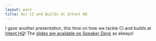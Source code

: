 ```yaml
---
layout: post
title: Our CI and Builds at Intent HQ
---
```


I gave another presentation, this time on how we tackle CI and builds at [Intent HQ](https://www.intenthq.com/)! The [slides are available on Speaker Deck](https://speakerdeck.com/nathankleyn/distributed-id-generation) as always!

<script async class="speakerdeck-embed" data-id="45f6db5eee1543088e22427d48de08ca" data-ratio="1.77777777777778" src="//speakerdeck.com/assets/embed.js"></script>
